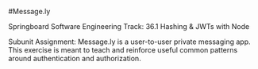 #Message.ly

Springboard Software Engineering Track: 36.1 Hashing & JWTs with Node

Subunit Assignment: Message.ly is a user-to-user private messaging app. This exercise is meant to teach and reinforce useful common patterns around authentication and authorization.



